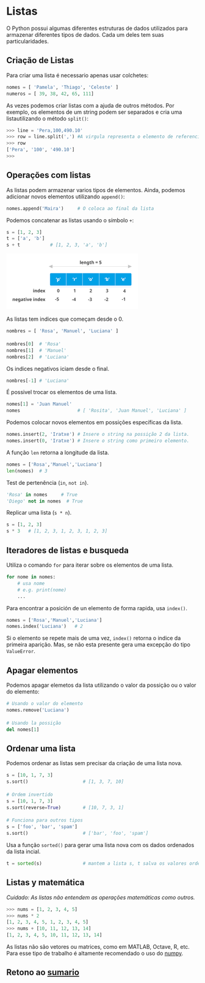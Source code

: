 # Listas

O Python possui algumas diferentes estruturas de dados utilizados para armazenar diferentes tipos de dados. Cada um deles tem suas particularidades.

## Criação de Listas

Para criar uma lista é necessario apenas usar colchetes:

```python
nomes = [ 'Pamela', 'Thiago', 'Celeste' ]
numeros = [ 39, 38, 42, 65, 111]
```

As vezes podemos criar listas com a ajuda de outros métodos. Por exemplo, os elementos de um string podem ser separados e cria uma listautilizando o método `split()`:

```python
>>> line = 'Pera,100,490.10'
>>> row = line.split(',') #A virgula representa o elemento de referencia para separar o string
>>> row
['Pera', '100', '490.10']
>>>
```

## Operações com listas

As listas podem armazenar varios tipos de elementos. Ainda, podemos adicionar novos elementos utilizando `append()`:

```python
nomes.append('Maira')     # O coloca ao final da lista
```

Podemos concatenar as listas usando o símbolo `+`:

```python
s = [1, 2, 3]
t = ['a', 'b']
s + t           # [1, 2, 3, 'a', 'b']
```

![Ordem de uma lista](/Notas/01_Introducao/lista_ordem.png)

As listas tem indices que começam desde o 0.

```python
nombres = [ 'Rosa', 'Manuel', 'Luciana' ]

nombres[0]  # 'Rosa'
nombres[1]  # 'Manuel'
nombres[2]  # 'Luciana'
```

Os indices negativos iciam desde o final.

```python
nombres[-1] # 'Luciana'
```

É possivel trocar os elementos de uma lista.

```python
nomes[1] = 'Juan Manuel'
nomes                     # [ 'Rosita', 'Juan Manuel', 'Luciana' ]
```

Podemos colocar novos elementos em possições específicas da lista.

```python
nomes.insert(2, 'Iratxe') # Insere o string na possição 2 da lista. 
nomes.insert(0, 'Iratxe') # Insere o string como primeiro elemento. 
```

A função `len` retorna a longitude da lista.

```python
nomes = ['Rosa','Manuel','Luciana']
len(nomes)  # 3
```

Test de pertenência (`in`, `not in`).

```python
'Rosa' in nomes     # True
'Diego' not in nomes  # True
```

Replicar uma lista (`s * n`).

```python
s = [1, 2, 3]
s * 3   # [1, 2, 3, 1, 2, 3, 1, 2, 3]
```

## Iteradores de listas e busqueda

Utiliza o comando `for` para iterar sobre os elementos de uma lista.

```python
for nome in nomes:
    # usa nome
    # e.g. print(nome)
    ...
```

Para encontrar a posición de un elemento de forma rapida, usa `index()`.

```python
nomes = ['Rosa','Manuel','Luciana']
nomes.index('Luciana')   # 2
```

Si o elemento se repete mais de uma vez, `index()` retorna o indice da primeira aparição. Mas, se não esta presente gera uma excepção do tipo `ValueError`.

## Apagar elementos

Podemos apagar elemetos da lista utilizando o valor da possição ou o valor do elemento:

```python
# Usando o valor do elemento
nomes.remove('Luciana')

# Usando la possição
del nomes[1]
```

## Ordenar uma lista

Podemos ordenar as listas sem precisar da criação de uma lista nova.

```python
s = [10, 1, 7, 3]
s.sort()                    # [1, 3, 7, 10]

# Ordem invertido
s = [10, 1, 7, 3]
s.sort(reverse=True)        # [10, 7, 3, 1]

# Funciona para outros tipos
s = ['foo', 'bar', 'spam']
s.sort()                    # ['bar', 'foo', 'spam']
```

Usa a função `sorted()` para gerar uma lista nova com os dados ordenados da lista incial.

```python
t = sorted(s)               # mantem a lista s, t salva os valores ordenados
```

## Listas y matemática

*Cuidado: As listas não entendem as operações matemáticas como outros.*

```python
>>> nums = [1, 2, 3, 4, 5]
>>> nums * 2
[1, 2, 3, 4, 5, 1, 2, 3, 4, 5]
>>> nums + [10, 11, 12, 13, 14]
[1, 2, 3, 4, 5, 10, 11, 12, 13, 14]
```

As listas não são vetores ou matrices, como em MATLAB, Octave, R, etc. Para esse tipo de trabalho é altamente recomendado o uso do [numpy](https://numpy.org).

## Retono ao [sumario](/Notas/01_Introducao/00_Resumo.md)